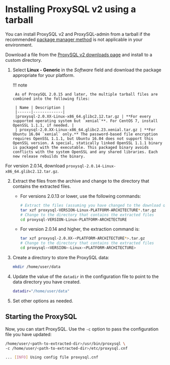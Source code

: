 # Installing ProxySQL v2 using a tarball

You can install ProxySQL v2 and ProxySQL-admin from a tarball if the recommended [package manager method](install-proxysql2.md) is not applicable in your environment.

Download a file from the [ProxySQL v2 downloads page](https://www.percona.com/downloads/proxysql2/) and install to a custom directory.

1. Select **Linux - Generic** in the *Software* field and download the package appropriate for your platform.

    !!! note

	    As of ProxySQL 2.0.15 and later, the multiple tarball files are combined into the following files:

        | Name | Description |
        |------|-------------|
        |proxysql-2.0.XX-Linux-x86_64.glibc2.12.tar.gz | **For every supported operating system but `xenial`**. For CentOS 7, install OpenSSL 1.1.1, if needed. |
        | proxysql-2.0.XX-Linux-x86_64.glibc2.23.xenial.tar.gz | **For Ubuntu 16.04 `xenial` only.** The password-based file encryption requires OpenSSL 1.1.1, but Ubuntu 16.04 does not support this OpenSSL version. A special, statically linked OpenSSL 1.1.1 binary is packaged with the executable. This packaged binary avoids conflicts with the system OpenSSL and any shared libraries. Each new release rebuilds the binary.

For version 2.0.14, download `proxysql-2.0.14-Linux-x86_64.glibc2.12.tar.gz`.

2. Extract the files from the archive and change to the directory that contains the extracted files.
   * For versions 2.0.13 or lower, use the following commands:

      ``` bash
      # Extract the files (assuming you have changed to the download destination directory)
      tar xzf proxysql-VERSION-Linux-PLATFORM-ARCHITECTURE*.tar.gz
      # Change to the directory that contains the extracted files
      cd proxysql-VERSION-Linux-PLATFORM-ARCHITECTURE
      ```

   * For version 2.0.14 and higher, the extraction command is:

       ``` bash
      tar xzf proxysql-2.0.XX-<PLATFORM-ARCHITECTURE*>.tar.gz
      # Change to the directory that contains the extracted files
      cd proxysql-<VERSION>-Linux-<PLATFORM-ARCHITECTURE>
      ```

3. Create a directory to store the ProxySQL data:

    ``` bash
    mkdir /home/user/data
    ```

4.  Update the value of the `datadir` in the configuration file to point to the
    data directory you have created.

    ``` bash
    datadir="/home/user/data"
    ```

5.  Set other options as needed.

## Starting the ProxySQL

Now, you can start ProxySQL. Use the `-c` option to pass the configuration file you have updated:

``` bash
/home/user/<path-to-extracted-dir>/usr/bin/proxysql \
-c /home/user/<path-to-extracted-dir>/etc/proxysql.cnf

... [INFO] Using config file proxysql.cnf
```
